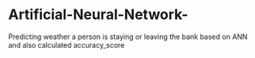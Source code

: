 # Artificial-Neural-Network-
Predicting weather a person is staying or leaving the bank based on ANN and also calculated accuracy_score
